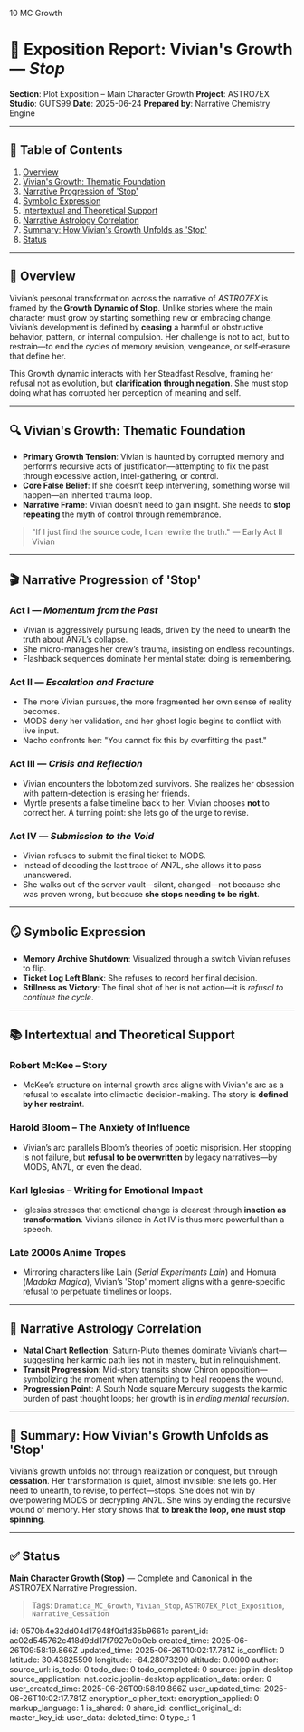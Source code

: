 10 MC Growth

# 📘 Exposition Report: Vivian's Growth — *Stop*

**Section**: Plot Exposition – Main Character Growth
**Project**: ASTRO7EX
**Studio**: GUTS99
**Date**: 2025-06-24
**Prepared by**: Narrative Chemistry Engine

---

## 📓 Table of Contents

1. [Overview](#overview)
2. [Vivian's Growth: Thematic Foundation](#vivians-growth-thematic-foundation)
3. [Narrative Progression of 'Stop'](#narrative-progression-of-stop)
4. [Symbolic Expression](#symbolic-expression)
5. [Intertextual and Theoretical Support](#intertextual-and-theoretical-support)
6. [Narrative Astrology Correlation](#narrative-astrology-correlation)
7. [Summary: How Vivian's Growth Unfolds as 'Stop'](#summary-how-vivians-growth-unfolds-as-stop)
8. [Status](#status)

---

## 🧠 Overview

Vivian’s personal transformation across the narrative of *ASTRO7EX* is framed by the **Growth Dynamic of Stop**. Unlike stories where the main character must grow by starting something new or embracing change, Vivian’s development is defined by **ceasing** a harmful or obstructive behavior, pattern, or internal compulsion. Her challenge is not to act, but to restrain—to end the cycles of memory revision, vengeance, or self-erasure that define her.

This Growth dynamic interacts with her Steadfast Resolve, framing her refusal not as evolution, but **clarification through negation**. She must stop doing what has corrupted her perception of meaning and self.

---

## 🔍 Vivian's Growth: Thematic Foundation

* **Primary Growth Tension**: Vivian is haunted by corrupted memory and performs recursive acts of justification—attempting to fix the past through excessive action, intel-gathering, or control.
* **Core False Belief**: If she doesn’t keep intervening, something worse will happen—an inherited trauma loop.
* **Narrative Frame**: Vivian doesn’t need to gain insight. She needs to **stop repeating** the myth of control through remembrance.

> "If I just find the source code, I can rewrite the truth." — Early Act II Vivian

---

## 🎬 Narrative Progression of 'Stop'

### **Act I** — *Momentum from the Past*

* Vivian is aggressively pursuing leads, driven by the need to unearth the truth about AN7L’s collapse.
* She micro-manages her crew’s trauma, insisting on endless recountings.
* Flashback sequences dominate her mental state: doing is remembering.

### **Act II** — *Escalation and Fracture*

* The more Vivian pursues, the more fragmented her own sense of reality becomes.
* MODS deny her validation, and her ghost logic begins to conflict with live input.
* Nacho confronts her: "You cannot fix this by overfitting the past."

### **Act III** — *Crisis and Reflection*

* Vivian encounters the lobotomized survivors. She realizes her obsession with pattern-detection is erasing her friends.
* Myrtle presents a false timeline back to her. Vivian chooses **not** to correct her. A turning point: she lets go of the urge to revise.

### **Act IV** — *Submission to the Void*

* Vivian refuses to submit the final ticket to MODS.
* Instead of decoding the last trace of AN7L, she allows it to pass unanswered.
* She walks out of the server vault—silent, changed—not because she was proven wrong, but because **she stops needing to be right**.

---

## 🪞 Symbolic Expression

* **Memory Archive Shutdown**: Visualized through a switch Vivian refuses to flip.
* **Ticket Log Left Blank**: She refuses to record her final decision.
* **Stillness as Victory**: The final shot of her is not action—it is *refusal to continue the cycle*.

---

## 📚 Intertextual and Theoretical Support

### **Robert McKee – Story**

* McKee’s structure on internal growth arcs aligns with Vivian's arc as a refusal to escalate into climactic decision-making. The story is **defined by her restraint**.

### **Harold Bloom – The Anxiety of Influence**

* Vivian’s arc parallels Bloom’s theories of poetic misprision. Her stopping is not failure, but **refusal to be overwritten** by legacy narratives—by MODS, AN7L, or even the dead.

### **Karl Iglesias – Writing for Emotional Impact**

* Iglesias stresses that emotional change is clearest through **inaction as transformation**. Vivian’s silence in Act IV is thus more powerful than a speech.

### **Late 2000s Anime Tropes**

* Mirroring characters like Lain (*Serial Experiments Lain*) and Homura (*Madoka Magica*), Vivian’s 'Stop' moment aligns with a genre-specific refusal to perpetuate timelines or loops.

---

## 🌌 Narrative Astrology Correlation

* **Natal Chart Reflection**: Saturn-Pluto themes dominate Vivian’s chart—suggesting her karmic path lies not in mastery, but in relinquishment.
* **Transit Progression**: Mid-story transits show Chiron opposition—symbolizing the moment when attempting to heal reopens the wound.
* **Progression Point**: A South Node square Mercury suggests the karmic burden of past thought loops; her growth is in *ending mental recursion*.

---

## 🎯 Summary: How Vivian's Growth Unfolds as 'Stop'

Vivian’s growth unfolds not through realization or conquest, but through **cessation**. Her transformation is quiet, almost invisible: she lets go. Her need to unearth, to revise, to perfect—stops. She does not win by overpowering MODS or decrypting AN7L. She wins by ending the recursive wound of memory. Her story shows that **to break the loop, one must stop spinning**.

---

## ✅ Status

**Main Character Growth (Stop)** — Complete and Canonical in the ASTRO7EX Narrative Progression.

> Tags: `Dramatica_MC_Growth`, `Vivian_Stop`, `ASTRO7EX_Plot_Exposition`, `Narrative_Cessation`


id: 0570b4e32dd04d17948f0d1d35b9661c
parent_id: ac02d545762c418d9dd17f7927c0b0eb
created_time: 2025-06-26T09:58:19.866Z
updated_time: 2025-06-26T10:02:17.781Z
is_conflict: 0
latitude: 30.43825590
longitude: -84.28073290
altitude: 0.0000
author: 
source_url: 
is_todo: 0
todo_due: 0
todo_completed: 0
source: joplin-desktop
source_application: net.cozic.joplin-desktop
application_data: 
order: 0
user_created_time: 2025-06-26T09:58:19.866Z
user_updated_time: 2025-06-26T10:02:17.781Z
encryption_cipher_text: 
encryption_applied: 0
markup_language: 1
is_shared: 0
share_id: 
conflict_original_id: 
master_key_id: 
user_data: 
deleted_time: 0
type_: 1